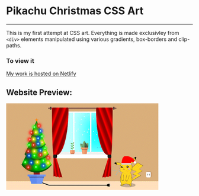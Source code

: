 # Pikachu Christmas CSS Art
<hr>

This is my first attempt at CSS art. Everything is made exclusivley from `<div>` elements manipulated using various gradients, box-borders and clip-paths.

### To view it
[My work is hosted on Netlify]([http](https://pika-christmas-css-art.netlify.app/))
## Website Preview:
![Website-Preview](website_preview.gif)